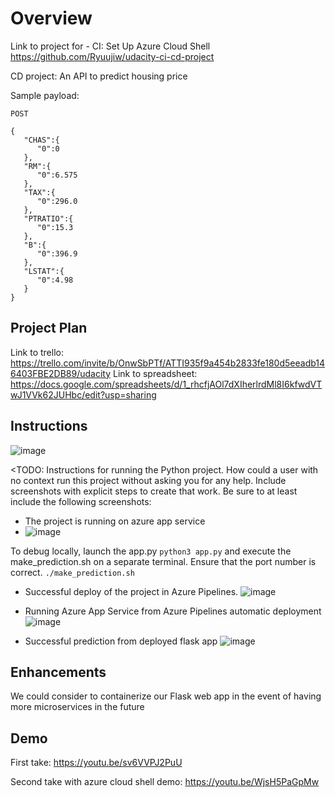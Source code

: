 # Overview

Link to project for - CI: Set Up Azure Cloud Shell
https://github.com/Ryuujiw/udacity-ci-cd-project

CD project: 
An API to predict housing price

Sample payload:
```
POST

{
   "CHAS":{
      "0":0
   },
   "RM":{
      "0":6.575
   },
   "TAX":{
      "0":296.0
   },
   "PTRATIO":{
      "0":15.3
   },
   "B":{
      "0":396.9
   },
   "LSTAT":{
      "0":4.98
   }
}
```

## Project Plan
Link to trello: https://trello.com/invite/b/OnwSbPTf/ATTI935f9a454b2833fe180d5eeadb146403FBE2DB89/udacity
Link to spreadsheet: https://docs.google.com/spreadsheets/d/1_rhcfjAOl7dXIherlrdMl8I6kfwdVTwJ1VVk62JUHbc/edit?usp=sharing

## Instructions

![image](https://user-images.githubusercontent.com/32730247/220159120-86ea9242-9186-4d0b-906a-2c6aaad57e6f.png)

<TODO:  Instructions for running the Python project.  How could a user with no context run this project without asking you for any help.  Include screenshots with explicit steps to create that work. Be sure to at least include the following screenshots:

* The project is running on azure app service
* ![image](https://user-images.githubusercontent.com/32730247/220159471-1e85231b-fbe5-4337-b327-b939df9e1b5a.png)

To debug locally, launch the app.py
```python3 app.py```
and execute the make_prediction.sh on a separate terminal. Ensure that the port number is correct.
```./make_prediction.sh```

* Successful deploy of the project in Azure Pipelines.
![image](https://user-images.githubusercontent.com/32730247/220160077-662a9c76-0cb2-43ec-bc1e-272756bc5da1.png)

* Running Azure App Service from Azure Pipelines automatic deployment
![image](https://user-images.githubusercontent.com/32730247/220160157-b8bad8b4-e89b-485f-a478-12845c188edf.png)

* Successful prediction from deployed flask app
![image](https://user-images.githubusercontent.com/32730247/220160216-12983024-3c34-49db-b469-8339d6e8d8a0.png)

## Enhancements

We could consider to containerize our Flask web app in the event of having more microservices in the future

## Demo 
First take:
https://youtu.be/sv6VVPJ2PuU

Second take with azure cloud shell demo:
https://youtu.be/WjsH5PaGpMw
